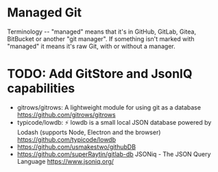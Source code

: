 # Managed Git

Terminology -- "managed" means that it's in GitHub, GitLab, Gitea, BitBucket or another "git manager". If something isn't marked with "managed" it means it's raw Git, with or without a manager.

# TODO: Add GitStore and JsonIQ capabilities
* gitrows/gitrows: A lightweight module for using git as a database https://github.com/gitrows/gitrows
* typicode/lowdb: ⚡️ lowdb is a small local JSON database powered by Lodash (supports Node, Electron and the browser) https://github.com/typicode/lowdb
* https://github.com/usmakestwo/githubDB
* https://github.com/superRaytin/gitlab-db
 JSONiq - The JSON Query Language https://www.jsoniq.org/

